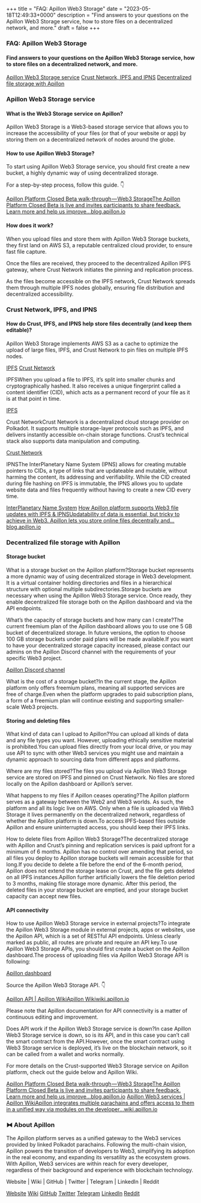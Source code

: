 +++
title = "FAQ: Apillon Web3 Storage"
date = "2023-05-18T12:49:33+0000"
description = "Find answers to your questions on the Apillon Web3 Storage service, how to store files on a decentralized network, and more."
draft = false
+++

### FAQ: Apillon Web3 Storage


#### Find answers to your questions on the Apillon Web3 Storage service, how to store files on a decentralized network, and more.

[Apillon Web3 Storage service](#80e6)
[Crust Network, IPFS and IPNS](#0282)
[Decentralized file storage with Apillon](#a5c5)

### Apillon Web3 Storage service


#### What is the Web3 Storage service on Apillon?


Apillon Web3 Storage is a Web3-based storage service that allows you to increase the accessibility of your files (or that of your website or app) by storing them on a decentralized network of nodes around the globe.


#### How to use Apillon Web3 Storage?


To start using Apillon Web3 Storage service, you should first create a new bucket, a highly dynamic way of using decentralized storage.


For a step-by-step process, follow this guide. 👇

[Apillon Platform Closed Beta walk-through — Web3 StorageThe Apillon Platform Closed Beta is live and invites participants to share feedback. Learn more and help us improve…blog.apillon.io](https://blog.apillon.io/apillon-platform-closed-beta-walk-through-web3-storage-1e76bfaa928a)

#### How does it work?


When you upload files and store them with Apillon Web3 Storage buckets, they first land on AWS S3, a reputable centralized cloud provider, to ensure fast file capture.


Once the files are received, they proceed to the decentralized Apillon IPFS gateway, where Crust Network initiates the pinning and replication process.


As the files become accessible on the IPFS network, Crust Network spreads them through multiple IPFS nodes globally, ensuring file distribution and decentralized accessibility.


### Crust Network, IPFS, and IPNS


#### How do Crust, IPFS, and IPNS help store files decentrally (and keep them editable)?


Apillon Web3 Storage implements AWS S3 as a cache to optimize the upload of large files, IPFS, and Crust Network to pin files on multiple IPFS nodes.

[IPFS](https://ipfs.tech/)
[Crust Network](https://crust.network/)

IPFSWhen you upload a file to IPFS, it’s split into smaller chunks and cryptographically hashed. It also receives a unique fingerprint called a content identifier (CID), which acts as a permanent record of your file as it is at that point in time.

[IPFS](https://ipfs.tech/)

Crust NetworkCrust Network is a decentralized cloud storage provider on Polkadot. It supports multiple storage-layer protocols such as IPFS, and delivers instantly accessible on-chain storage functions. Crustʼs technical stack also supports data manipulation and computing.

[Crust Network](https://crust.network/)

IPNSThe InterPlanetary Name System (IPNS) allows for creating mutable pointers to CIDs, a type of links that are updateable and mutable, without harming the content, its addressing and verifiability. While the CID created during file hashing on IPFS is immutable, the IPNS allows you to update website data and files frequently without having to create a new CID every time.

[InterPlanetary Name System](https://docs.ipfs.tech/concepts/ipns/#mutability-in-ipfs)
[How Apillon platform supports Web3 file updates with IPFS & IPNSUpdatability of data is essential, but tricky to achieve in Web3. Apillon lets you store online files decentrally and…blog.apillon.io](https://blog.apillon.io/how-apillon-platform-supports-web3-file-updates-with-ipfs-ipns-53534f985be)

### Decentralized file storage with Apillon


#### Storage bucket


What is a storage bucket on the Apillon platform?Storage bucket represents a more dynamic way of using decentralized storage in Web3 development. It is a virtual container holding directories and files in a hierarchical structure with optional multiple subdirectories.Storage buckets are necessary when using the Apillon Web3 Storage service. Once ready, they enable decentralized file storage both on the Apillon dashboard and via the API endpoints.


What’s the capacity of storage buckets and how many can I create?The current freemium plan of the Apillon dashboard allows you to use one 5 GB bucket of decentralized storage. In future versions, the option to choose 100 GB storage buckets under paid plans will be made available.If you want to have your decentralized storage capacity increased, please contact our admins on the Apillon Discord channel with the requirements of your specific Web3 project.

[Apillon Discord channel](https://discord.gg/apillon)

What is the cost of a storage bucket?In the current stage, the Apillon platform only offers freemium plans, meaning all supported services are free of charge.Even when the platform upgrades to paid subscription plans, a form of a freemium plan will continue existing and supporting smaller-scale Web3 projects.


#### Storing and deleting files


What kind of data can I upload to Apillon?You can upload all kinds of data and any file types you want. However, uploading ethically sensitive material is prohibited.You can upload files directly from your local drive, or you may use API to sync with other Web3 services you might use and maintain a dynamic approach to sourcing data from different apps and platforms.


Where are my files stored?The files you upload via Apillon Web3 Storage service are stored on IPFS and pinned on Crust Network. No files are stored locally on the Apillon dashboard or Apillon’s server.


What happens to my files if Apillon ceases operating?The Apillon platform serves as a gateway between the Web2 and Web3 worlds. As such, the platform and all its logic live on AWS. Only when a file is uploaded via Web3 Storage it lives permanently on the decentralized network, regardless of whether the Apillon platform is down.To access IPFS-based files outside Apillon and ensure uninterrupted access, you should keep their IPFS links.


How to delete files from Apillon Web3 Storage?The decentralized storage with Apillon and Crust’s pinning and replication services is paid upfront for a minimum of 6 months. Apillon has no control over amending that period, so all files you deploy to Apillon storage buckets will remain accessible for that long.If you decide to delete a file before the end of the 6-month period, Apillon does not extend the storage lease on Crust, and the file gets deleted on all IPFS instances.Apillon further artificially lowers the file deletion period to 3 months, making file storage more dynamic. After this period, the deleted files in your storage bucket are emptied, and your storage bucket capacity can accept new files.


#### API connectivity


How to use Apillon Web3 Storage service in external projects?To integrate the Apillon Web3 Storage module in external projects, apps or websites, use the Apillon API, which is a set of RESTful API endpoints. Unless clearly marked as public, all routes are private and require an API key.To use Apillon Web3 Storage APIs, you should first create a bucket on the Apillon dashboard.The process of uploading files via Apillon Web3 Storage API is following:

[Apillon dashboard](https://wiki.apillon.io/build/app.apillon.io/service/storage)

Source the Apillon Web3 Storage API. 👇

[Apillon API | Apillon WikiApillon Wikiwiki.apillon.io](https://wiki.apillon.io/build/3-apillon-api.html#web3-storage-api)

Please note that Apillon documentation for API connectivity is a matter of continuous editing and improvement.


Does API work if the Apillon Web3 Storage service is down?In case Apillon Web3 Storage service is down, so is its API, and in this case you can’t call the smart contract from the API.However, once the smart contract using Web3 Storage service is deployed, it’s live on the blockchain network, so it can be called from a wallet and works normally.


For more details on the Crust-supported Web3 Storage service on Apillon platform, check out the guide below and Apillon Wiki.

[Apillon Platform Closed Beta walk-through — Web3 StorageThe Apillon Platform Closed Beta is live and invites participants to share feedback. Learn more and help us improve…blog.apillon.io](https://blog.apillon.io/apillon-platform-closed-beta-walk-through-web3-storage-1e76bfaa928a)
[Apillon Web3 services | Apillon WikiApillon integrates multiple parachains and offers access to them in a unified way via modules on the developer…wiki.apillon.io](https://wiki.apillon.io/build/2-web3-services.html#web3-storage)

### ⧓ About Apillon


The Apillon platform serves as a unified gateway to the Web3 services provided by linked Polkadot parachains. Following the multi-chain vision, Apillon powers the transition of developers to Web3, simplifying its adoption in the real economy, and expanding its versatility as the ecosystem grows. With Apillon, Web3 services are within reach for every developer, regardless of their background and experience with blockchain technology.


Website | Wiki | GitHub | Twitter | Telegram | LinkedIn | Reddit

[Website](https://apillon.io/)
[Wiki](https://wiki.apillon.io/)
[GitHub](https://github.com/Apillon-web3)
[Twitter](https://twitter.com/apillon)
[Telegram](https://t.me/Apillon)
[LinkedIn](https://www.linkedin.com/company/apillon/)
[Reddit](https://www.reddit.com/r/apillon/)